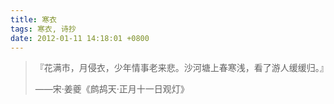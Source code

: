 ```yaml
---
title: 寒衣
tags: 寒衣, 诗抄
date: 2012-01-11 14:18:01 +0800
---
```



> 『花满市，月侵衣，少年情事老来悲。沙河塘上春寒浅，看了游人缓缓归。』
>
> ——宋·姜夔《鹧鸪天·正月十一日观灯》

